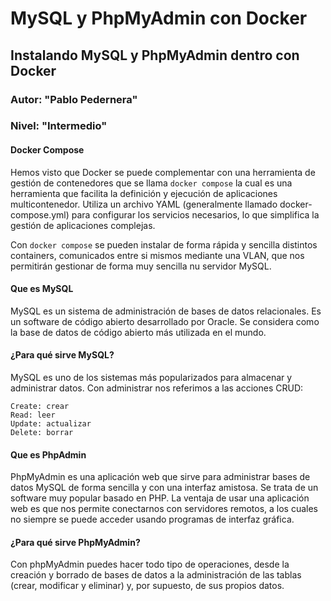 # MySQL y PhpMyAdmin con Docker
## Instalando MySQL y PhpMyAdmin dentro con Docker
### Autor: "Pablo Pedernera"
### Nivel: "Intermedio"

#### Docker Compose

Hemos visto que Docker se puede complementar con una herramienta de gestión de contenedores que se llama `docker compose` la cual es una herramienta que facilita la definición y ejecución de aplicaciones multicontenedor. Utiliza un archivo YAML (generalmente llamado docker-compose.yml) para configurar los servicios necesarios, lo que simplifica la gestión de aplicaciones complejas.

Con `docker compose` se pueden instalar de forma rápida y sencilla distintos containers, comunicados entre si mismos mediante una VLAN, que nos permitirán gestionar de forma muy sencilla nu servidor MySQL.

#### Que es MySQL
MySQL es un sistema de administración de bases de datos relacionales. Es un software de código abierto desarrollado por Oracle. Se considera como la base de datos de código abierto más utilizada en el mundo.

#### ¿Para qué sirve MySQL?

MySQL es uno de los sistemas más popularizados para almacenar y administrar datos. Con administrar nos referimos a las acciones CRUD:

    Create: crear
    Read: leer
    Update: actualizar
    Delete: borrar

#### Que es PhpAdmin
PhpMyAdmin es una aplicación web que sirve para administrar bases de datos MySQL de forma sencilla y con una interfaz amistosa. Se trata de un software muy popular basado en PHP. La ventaja de usar una aplicación web es que nos permite conectarnos con servidores remotos, a los cuales no siempre se puede acceder usando programas de interfaz gráfica.

#### ¿Para qué sirve PhpMyAdmin?
Con phpMyAdmin puedes hacer todo tipo de operaciones, desde la creación y borrado de bases de datos a la administración de las tablas (crear, modificar y eliminar) y, por supuesto, de sus propios datos.
